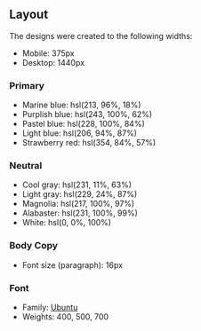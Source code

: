 ## Layout

The designs were created to the following widths:

- Mobile: 375px
- Desktop: 1440px

### Primary

- Marine blue: hsl(213, 96%, 18%)
- Purplish blue: hsl(243, 100%, 62%)
- Pastel blue: hsl(228, 100%, 84%)
- Light blue: hsl(206, 94%, 87%)
- Strawberry red: hsl(354, 84%, 57%)

### Neutral

- Cool gray: hsl(231, 11%, 63%)
- Light gray: hsl(229, 24%, 87%)
- Magnolia: hsl(217, 100%, 97%)
- Alabaster: hsl(231, 100%, 99%)
- White: hsl(0, 0%, 100%)


### Body Copy

- Font size (paragraph): 16px

### Font

- Family: [Ubuntu](https://fonts.google.com/specimen/Ubuntu)
- Weights: 400, 500, 700
